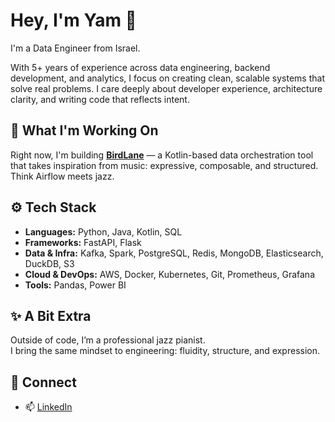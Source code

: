 # Hey, I'm Yam 👋

I'm a Data Engineer from Israel.

With 5+ years of experience across data engineering, backend development, and analytics, I focus on creating clean, scalable systems that solve real problems. I care deeply about developer experience, architecture clarity, and writing code that reflects intent.

## 🚀 What I'm Working On

Right now, I'm building [**BirdLane**](https://github.com/yamtimor/BirdLane) — a Kotlin-based data orchestration tool that takes inspiration from music: expressive, composable, and structured. Think Airflow meets jazz.

## ⚙️ Tech Stack

- **Languages:** Python, Java, Kotlin, SQL  
- **Frameworks:** FastAPI, Flask  
- **Data & Infra:** Kafka, Spark, PostgreSQL, Redis, MongoDB, Elasticsearch, DuckDB, S3  
- **Cloud & DevOps:** AWS, Docker, Kubernetes, Git, Prometheus, Grafana  
- **Tools:** Pandas, Power BI  

## ✨ A Bit Extra

Outside of code, I’m a professional jazz pianist.  
I bring the same mindset to engineering: fluidity, structure, and expression.

## 🤝 Connect

- 📫 [LinkedIn](https://www.linkedin.com/in/yam-timor/)
